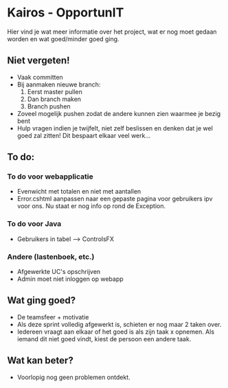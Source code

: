 # Kairos - OpportunIT

Hier vind je wat meer informatie over het project,  wat er nog moet gedaan worden en wat goed/minder goed ging.

## Niet vergeten!
* Vaak committen
* Bij aanmaken nieuwe branch:
    1. Eerst master pullen
    2. Dan branch maken
    3. Branch pushen
* Zoveel mogelijk pushen zodat de andere kunnen zien waarmee je bezig bent
* Hulp vragen indien je twijfelt, niet zelf beslissen en denken dat je wel goed zal zitten! Dit bespaart elkaar veel werk...

## To do:
### To do voor webapplicatie
* Evenwicht met totalen en niet met aantallen
* Error.cshtml aanpassen naar een gepaste pagina voor gebruikers ipv voor ons. Nu staat er nog info op rond de Exception.

### To do voor Java
* Gebruikers in tabel --> ControlsFX

### Andere (lastenboek, etc.)
* Afgewerkte UC's opschrijven
* Admin moet niet inloggen op webapp

## Wat ging goed?
* De teamsfeer + motivatie
* Als deze sprint volledig afgewerkt is, schieten er nog maar 2 taken over.
* Iedereen vraagt aan elkaar of het goed is als zijn taak x opnemen. Als iemand dit niet goed vindt, kiest de persoon een andere taak.

## Wat kan beter?
* Voorlopig nog geen problemen ontdekt.

